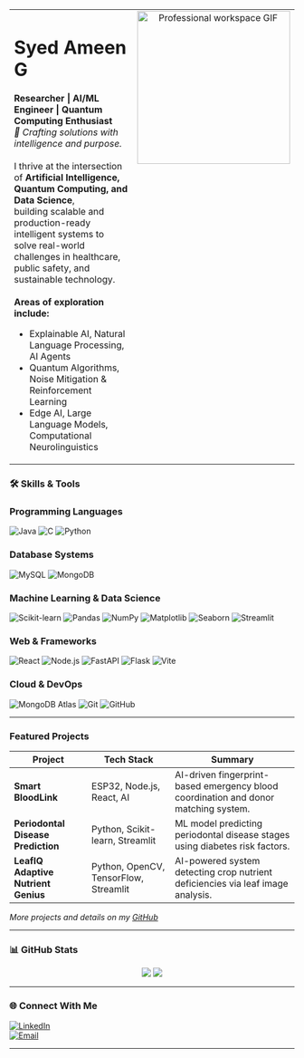 <table>
  <tr>
    <td valign="top" width="60%">
      <h1>Syed Ameen G</h1>
      <strong>Researcher | AI/ML Engineer | Quantum Computing Enthusiast</strong>
      <br>
      <em>🔬 Crafting solutions with intelligence and purpose.</em>
      <br><br>
      I thrive at the intersection of <strong>Artificial Intelligence, Quantum Computing, and Data Science</strong>,<br>
      building scalable and production-ready intelligent systems to solve real-world challenges in healthcare,
      public safety, and sustainable technology.<br><br>
      <strong>Areas of exploration include:</strong>
      <ul>
        <li>Explainable AI, Natural Language Processing, AI Agents</li>
        <li>Quantum Algorithms, Noise Mitigation & Reinforcement Learning</li>
        <li>Edge AI, Large Language Models, Computational Neurolinguistics</li>
      </ul>
    </td>
    <td valign="top" align="center" width="40%">
      <img src="https://user-images.githubusercontent.com/74038190/212750147-854a394f-fee9-4080-9770-78a4b7ece53f.gif" width="270" alt="Professional workspace GIF"/>
    </td>
  </tr>
</table>



### 🛠️ Skills & Tools  

### Programming Languages
![Java](https://img.shields.io/badge/-Java-007396?logo=java&logoColor=white)
![C](https://img.shields.io/badge/-C-00599C?logo=c&logoColor=white)
![Python](https://img.shields.io/badge/-Python-3776AB?logo=python&logoColor=white)

### Database Systems
![MySQL](https://img.shields.io/badge/-MySQL-4479A1?logo=mysql&logoColor=white)
![MongoDB](https://img.shields.io/badge/-MongoDB-47A248?logo=mongodb&logoColor=white)

### Machine Learning & Data Science
![Scikit-learn](https://img.shields.io/badge/-Scikit--learn-F7931E?logo=scikitlearn&logoColor=white)
![Pandas](https://img.shields.io/badge/-Pandas-150458?logo=pandas&logoColor=white)
![NumPy](https://img.shields.io/badge/-NumPy-013243?logo=NumPy&logoColor=white)
![Matplotlib](https://img.shields.io/badge/-Matplotlib-11557C?logo=matplotlib&logoColor=white)
![Seaborn](https://img.shields.io/badge/-Seaborn-F54161?logo=seaborn&logoColor=white)
![Streamlit](https://img.shields.io/badge/-Streamlit-FF4B4B?logo=streamlit&logoColor=white)

### Web & Frameworks
![React](https://img.shields.io/badge/-React-61DAFB?logo=react&logoColor=black)
![Node.js](https://img.shields.io/badge/-Node.js-339933?logo=node.js&logoColor=white)
![FastAPI](https://img.shields.io/badge/-FastAPI-009688?logo=fastapi&logoColor=white)
![Flask](https://img.shields.io/badge/-Flask-000000?logo=flask&logoColor=white)
![Vite](https://img.shields.io/badge/-Vite-646CFF?logo=vite&logoColor=white)

### Cloud & DevOps
![MongoDB Atlas](https://img.shields.io/badge/-MongoDB_Atlas-47A248?logo=mongodb&logoColor=white)
![Git](https://img.shields.io/badge/-Git-F05032?logo=git&logoColor=white)
![GitHub](https://img.shields.io/badge/-GitHub-181717?logo=github&logoColor=white)
 


---

### Featured Projects  

| Project                        | Tech Stack                      | Summary                                                                                       |
|-------------------------------|--------------------------------|-----------------------------------------------------------------------------------------------|
| **Smart BloodLink**            | ESP32, Node.js, React, AI       | AI-driven fingerprint-based emergency blood coordination and donor matching system.           |
| **Periodontal Disease Prediction** | Python, Scikit-learn, Streamlit      | ML model predicting periodontal disease stages using diabetes risk factors.                    |
| **LeafIQ Adaptive Nutrient Genius** | Python, OpenCV, TensorFlow, Streamlit | AI-powered system detecting crop nutrient deficiencies via leaf image analysis.               |

*More projects and details on my [GitHub](https://github.com/SyedAmeenG)*

---

### 📊 GitHub Stats

<p align="center">
  <img src="https://github-readme-stats.vercel.app/api?username=SyedAmeenG&show_icons=true&theme=tokyonight" />
  <img src="https://github-readme-stats.vercel.app/api/top-langs/?username=SyedAmeenG&layout=compact&theme=tokyonight" />
</p>

---

### 🌐 Connect With Me  

[![LinkedIn](https://img.shields.io/badge/-LinkedIn-blue?logo=linkedin&logoColor=white)](https://linkedin.com/in/syed-ameen-ghouse)  
[![Email](https://img.shields.io/badge/-Email-red?logo=gmail&logoColor=white)](mailto:syedameengcse@example.com)  

---
